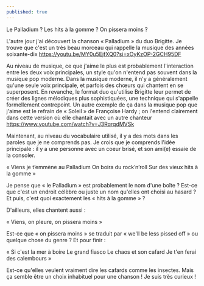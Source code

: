 ```yaml
---
published: true
---
```

Le Palladium ? Les hits à la gomme ? On pissera moins ?

L'autre jour j'ai découvert la chanson « Palladium » du duo Brigitte. Je trouve que c'est un très beau morceau qui rappelle la musique des années soixante-dix https://youtu.be/MY0u5EjfXQ0?si=xOyKzOP-2GCH95DF

Au niveau de musique, ce que j'aime le plus est probablement l'interaction entre les deux voix principales, un style qu'on n'entend pas souvent dans la musique pop moderne. Dans la musique moderne, il n'y a généralement qu'une seule voix principale, et parfois des chœurs qui chantent en se superposent. En revanche, le format duo qu'utilise Brigitte leur permet de créer des lignes mélodiques plus sophistiquées, une technique qui s'appelle formellement contrepoint. Un autre exemple de ça dans la musique pop que j'aime est le refrain de « Soleil » de Françoise Hardy ; on l'entend clairement dans cette version où elle chantait avec un autre chanteur https://www.youtube.com/watch?v=J3RqrqdMVSk

Maintenant, au niveau du vocabulaire utilisé, il y a des mots dans les paroles que je ne comprends pas. Je crois que je comprends l'idée principale : il y a une personne avec un coeur brisé, et son ami(e) essaie de la consoler.

« Viens je t’emmène au Palladium
On boira du rock’n’roll
Sur des vieux hits à la gomme »

Je pense que « le Palladium » est probablement le nom d'une boîte ? Est-ce que c'est un endroit célèbre ou juste un nom qu'elles ont choisi au hasard ? Et puis, c'est quoi exactement les « hits à la gomme » ?

D'ailleurs, elles chantent aussi :

« Viens, on pleure, on pissera moins »

Est-ce que « on pissera moins » se traduit par « we'll be less pissed off » ou quelque chose du genre ? Et pour finir :

« Si c'est la mer à boire
Le grand fiasco
Le chaos et son cafard
Je t'en ferai des calembours »

Est-ce qu'elles veulent vraiment dire les cafards comme les insectes. Mais ça semble être un choix inhabituel pour une chanson ! Je suis très curieux !
